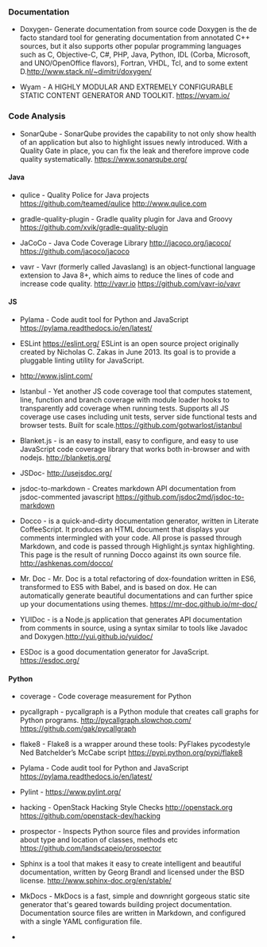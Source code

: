 ### Documentation

* Doxygen- Generate documentation from source code
Doxygen is the de facto standard tool for generating documentation from annotated C++ sources, but it also supports other popular programming languages such as C, Objective-C, C#, PHP, Java, Python, IDL (Corba, Microsoft, and UNO/OpenOffice flavors), Fortran, VHDL, Tcl, and to some extent D.http://www.stack.nl/~dimitri/doxygen/

* Wyam - A HIGHLY MODULAR AND EXTREMELY CONFIGURABLE STATIC CONTENT GENERATOR AND TOOLKIT. https://wyam.io/

### Code Analysis

* SonarQube - SonarQube provides the capability to not only show health of an application but also to highlight issues newly introduced. With a Quality Gate in place, you can fix the leak and therefore improve code quality systematically. https://www.sonarqube.org/

#### Java
* qulice - Quality Police for Java projects https://github.com/teamed/qulice http://www.qulice.com

* gradle-quality-plugin - Gradle quality plugin for Java and Groovy https://github.com/xvik/gradle-quality-plugin

* JaCoCo - Java Code Coverage Library http://jacoco.org/jacoco/ https://github.com/jacoco/jacoco

* vavr - Vavr (formerly called Javaslang) is an object-functional language extension to Java 8+, which aims to reduce the lines of code and increase code quality. http://vavr.io https://github.com/vavr-io/vavr

#### JS

* Pylama - Code audit tool for Python and JavaScript https://pylama.readthedocs.io/en/latest/

* ESLint https://eslint.org/ ESLint is an open source project originally created by Nicholas C. Zakas in June 2013. Its goal is to provide a pluggable linting utility for JavaScript.

* http://www.jslint.com/ 

* Istanbul - Yet another JS code coverage tool that computes statement, line, function and branch coverage with module loader hooks to transparently add coverage when running tests. Supports all JS coverage use cases including unit tests, server side functional tests and browser tests. Built for scale.https://github.com/gotwarlost/istanbul

* Blanket.js - is an easy to install, easy to configure, and easy to use JavaScript code coverage library that works both in-browser and with nodejs. http://blanketjs.org/

* JSDoc- http://usejsdoc.org/

* jsdoc-to-markdown - Creates markdown API documentation from jsdoc-commented javascript https://github.com/jsdoc2md/jsdoc-to-markdown

* Docco - is a quick-and-dirty documentation generator, written in Literate CoffeeScript. It produces an HTML document that displays your comments intermingled with your code. All prose is passed through Markdown, and code is passed through Highlight.js syntax highlighting. This page is the result of running Docco against its own source file. http://ashkenas.com/docco/

* Mr. Doc - Mr. Doc is a total refactoring of dox-foundation written in ES6, transformed to ES5 with Babel, and is based on dox. He can automatically generate beautiful documentations and can further spice up your documentations using themes. https://mr-doc.github.io/mr-doc/

* YUIDoc - is a Node.js application that generates API documentation from comments in source, using a syntax similar to tools like Javadoc and Doxygen.http://yui.github.io/yuidoc/

* ESDoc is a good documentation generator for JavaScript. https://esdoc.org/

#### Python 

* coverage - Code coverage measurement for Python

* pycallgraph - pycallgraph is a Python module that creates call graphs for Python programs. http://pycallgraph.slowchop.com/ https://github.com/gak/pycallgraph

* flake8 - Flake8 is a wrapper around these tools:
PyFlakes
pycodestyle
Ned Batchelder’s McCabe script
https://pypi.python.org/pypi/flake8

* Pylama - Code audit tool for Python and JavaScript https://pylama.readthedocs.io/en/latest/

* Pylint - https://www.pylint.org/ 

* hacking - OpenStack Hacking Style Checks http://openstack.org https://github.com/openstack-dev/hacking

* prospector - Inspects Python source files and provides information about type and location of classes, methods etc https://github.com/landscapeio/prospector

* Sphinx is a tool that makes it easy to create intelligent and beautiful documentation, written by Georg Brandl and licensed under the BSD license. http://www.sphinx-doc.org/en/stable/

* MkDocs - MkDocs is a fast, simple and downright gorgeous static site generator that's geared towards building project documentation. Documentation source files are written in Markdown, and configured with a single YAML configuration file.

* 
